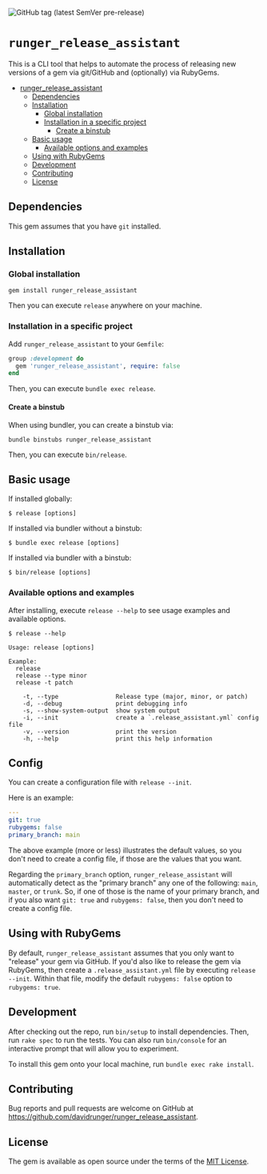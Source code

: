 ![GitHub tag (latest SemVer pre-release)](https://img.shields.io/github/v/tag/davidrunger/runger_release_assistant?include_prereleases)

# `runger_release_assistant`

This is a CLI tool that helps to automate the process of releasing new versions of a gem via
git/GitHub and (optionally) via RubyGems.

<!--ts-->
   * [runger_release_assistant](#runger_release_assistant)
      * [Dependencies](#dependencies)
      * [Installation](#installation)
         * [Global installation](#global-installation)
         * [Installation in a specific project](#installation-in-a-specific-project)
            * [Create a binstub](#create-a-binstub)
      * [Basic usage](#basic-usage)
         * [Available options and examples](#available-options-and-examples)
      * [Using with RubyGems](#using-with-rubygems)
      * [Development](#development)
      * [Contributing](#contributing)
      * [License](#license)

<!-- Added by: david, at: Mon Feb  1 20:16:03 PST 2021 -->

<!--te-->

## Dependencies

This gem assumes that you have `git` installed.

## Installation

### Global installation

```
gem install runger_release_assistant
```

Then you can execute `release` anywhere on your machine.

### Installation in a specific project

Add `runger_release_assistant` to your `Gemfile`:

```rb
group :development do
  gem 'runger_release_assistant', require: false
end
```

Then, you can execute `bundle exec release`.

#### Create a binstub

When using bundler, you can create a binstub via:

```
bundle binstubs runger_release_assistant
```

Then, you can execute `bin/release`.

## Basic usage

If installed globally:

```
$ release [options]
```

If installed via bundler without a binstub:

```
$ bundle exec release [options]
```

If installed via bundler with a binstub:

```
$ bin/release [options]
```

### Available options and examples

After installing, execute `release --help` to see usage examples and available options.

```
$ release --help

Usage: release [options]

Example:
  release
  release --type minor
  release -t patch

    -t, --type                Release type (major, minor, or patch)
    -d, --debug               print debugging info
    -s, --show-system-output  show system output
    -i, --init                create a `.release_assistant.yml` config file
    -v, --version             print the version
    -h, --help                print this help information
```

## Config

You can create a configuration file with `release --init`.

Here is an example:

```yml
---
git: true
rubygems: false
primary_branch: main
```

The above example (more or less) illustrates the default values, so you don't
need to create a config file, if those are the values that you want.

Regarding the `primary_branch` option, `runger_release_assistant` will
automatically detect as the "primary branch" any one of the following: `main`,
`master`, or `trunk`. So, if one of those is the name of your primary branch,
and if you also want `git: true` and `rubygems: false`, then you don't need to
create a config file.

## Using with RubyGems

By default, `runger_release_assistant` assumes that you only want to "release" your gem via GitHub. If
you'd also like to release the gem via RubyGems, then create a `.release_assistant.yml` file by
executing `release --init`. Within that file, modify the default `rubygems: false` option to
`rubygems: true`.

## Development

After checking out the repo, run `bin/setup` to install dependencies. Then, run `rake spec` to run
the tests. You can also run `bin/console` for an interactive prompt that will allow you to
experiment.

To install this gem onto your local machine, run `bundle exec rake install`.

## Contributing

Bug reports and pull requests are welcome on GitHub at
https://github.com/davidrunger/runger_release_assistant.

## License

The gem is available as open source under the terms of the [MIT
License](https://opensource.org/licenses/MIT).

